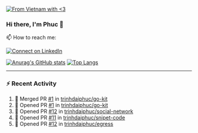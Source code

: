 [![From Vietnam with <3](https://raw.githubusercontent.com/webuild-community/badge/master/svg/love.svg)](https://webuild.community)

### Hi there, I'm Phuc 👋

📫 How to reach me:

[![Connect on LinkedIn](https://img.shields.io/badge/--linkedin?label=LinkedIn&logo=LinkedIn&style=social)](https://www.linkedin.com/in/trinh-dai-phuc/)


[![Anurag's GitHub stats](https://phuc-github-readme-stats.vercel.app/api?username=trinhdaiphuc&count_private=true&show_icons=true&theme=synthwave)](https://github.com/anuraghazra/github-readme-stats)
[![Top Langs](https://phuc-github-readme-stats.vercel.app/api/top-langs/?username=trinhdaiphuc&theme=synthwave&show_icons=true&layout=compact&langs_count=8&hide=html,css,scss,less,handlebars,ejs)](https://github.com/anuraghazra/github-readme-stats)


---

### :zap: Recent Activity

<!--START_SECTION:activity-->
1. 🎉 Merged PR [#1](https://github.com/trinhdaiphuc/go-kit/pull/1) in [trinhdaiphuc/go-kit](https://github.com/trinhdaiphuc/go-kit)
2. 💪 Opened PR [#1](https://github.com/trinhdaiphuc/go-kit/pull/1) in [trinhdaiphuc/go-kit](https://github.com/trinhdaiphuc/go-kit)
3. 💪 Opened PR [#12](https://github.com/trinhdaiphuc/social-network/pull/12) in [trinhdaiphuc/social-network](https://github.com/trinhdaiphuc/social-network)
4. 💪 Opened PR [#11](https://github.com/trinhdaiphuc/snipet-code/pull/11) in [trinhdaiphuc/snipet-code](https://github.com/trinhdaiphuc/snipet-code)
5. 💪 Opened PR [#12](https://github.com/trinhdaiphuc/egress/pull/12) in [trinhdaiphuc/egress](https://github.com/trinhdaiphuc/egress)
<!--END_SECTION:activity-->
